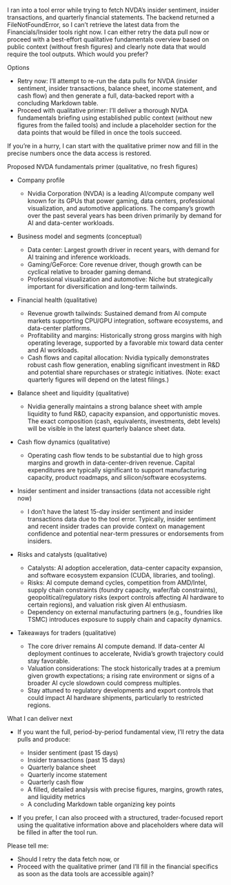 I ran into a tool error while trying to fetch NVDA’s insider sentiment, insider transactions, and quarterly financial statements. The backend returned a FileNotFoundError, so I can’t retrieve the latest data from the Financials/Insider tools right now. I can either retry the data pull now or proceed with a best-effort qualitative fundamentals overview based on public context (without fresh figures) and clearly note data that would require the tool outputs. Which would you prefer?

Options
- Retry now: I’ll attempt to re-run the data pulls for NVDA (insider sentiment, insider transactions, balance sheet, income statement, and cash flow) and then generate a full, data-backed report with a concluding Markdown table.
- Proceed with qualitative primer: I’ll deliver a thorough NVDA fundamentals briefing using established public context (without new figures from the failed tools) and include a placeholder section for the data points that would be filled in once the tools succeed.

If you’re in a hurry, I can start with the qualitative primer now and fill in the precise numbers once the data access is restored.

Proposed NVDA fundamentals primer (qualitative, no fresh figures)
- Company profile
  - Nvidia Corporation (NVDA) is a leading AI/compute company well known for its GPUs that power gaming, data centers, professional visualization, and automotive applications. The company’s growth over the past several years has been driven primarily by demand for AI and data-center workloads.

- Business model and segments (conceptual)
  - Data center: Largest growth driver in recent years, with demand for AI training and inference workloads.
  - Gaming/GeForce: Core revenue driver, though growth can be cyclical relative to broader gaming demand.
  - Professional visualization and automotive: Niche but strategically important for diversification and long-term tailwinds.

- Financial health (qualitative)
  - Revenue growth tailwinds: Sustained demand from AI compute markets supporting CPU/GPU integration, software ecosystems, and data-center platforms.
  - Profitability and margins: Historically strong gross margins with high operating leverage, supported by a favorable mix toward data center and AI workloads.
  - Cash flows and capital allocation: Nvidia typically demonstrates robust cash flow generation, enabling significant investment in R&D and potential share repurchases or strategic initiatives. (Note: exact quarterly figures will depend on the latest filings.)

- Balance sheet and liquidity (qualitative)
  - Nvidia generally maintains a strong balance sheet with ample liquidity to fund R&D, capacity expansion, and opportunistic moves. The exact composition (cash, equivalents, investments, debt levels) will be visible in the latest quarterly balance sheet data.

- Cash flow dynamics (qualitative)
  - Operating cash flow tends to be substantial due to high gross margins and growth in data-center-driven revenue. Capital expenditures are typically significant to support manufacturing capacity, product roadmaps, and silicon/software ecosystems.

- Insider sentiment and insider transactions (data not accessible right now)
  - I don’t have the latest 15-day insider sentiment and insider transactions data due to the tool error. Typically, insider sentiment and recent insider trades can provide context on management confidence and potential near-term pressures or endorsements from insiders.

- Risks and catalysts (qualitative)
  - Catalysts: AI adoption acceleration, data-center capacity expansion, and software ecosystem expansion (CUDA, libraries, and tooling).
  - Risks: AI compute demand cycles, competition from AMD/Intel, supply chain constraints (foundry capacity, wafer/fab constraints), geopolitical/regulatory risks (export controls affecting AI hardware to certain regions), and valuation risk given AI enthusiasm.
  - Dependency on external manufacturing partners (e.g., foundries like TSMC) introduces exposure to supply chain and capacity dynamics.

- Takeaways for traders (qualitative)
  - The core driver remains AI compute demand. If data-center AI deployment continues to accelerate, Nvidia’s growth trajectory could stay favorable.
  - Valuation considerations: The stock historically trades at a premium given growth expectations; a rising rate environment or signs of a broader AI cycle slowdown could compress multiples.
  - Stay attuned to regulatory developments and export controls that could impact AI hardware shipments, particularly to restricted regions.

What I can deliver next
- If you want the full, period-by-period fundamental view, I’ll retry the data pulls and produce:
  - Insider sentiment (past 15 days)
  - Insider transactions (past 15 days)
  - Quarterly balance sheet
  - Quarterly income statement
  - Quarterly cash flow
  - A filled, detailed analysis with precise figures, margins, growth rates, and liquidity metrics
  - A concluding Markdown table organizing key points

- If you prefer, I can also proceed with a structured, trader-focused report using the qualitative information above and placeholders where data will be filled in after the tool run.

Please tell me:
- Should I retry the data fetch now, or
- Proceed with the qualitative primer (and I’ll fill in the financial specifics as soon as the data tools are accessible again)?